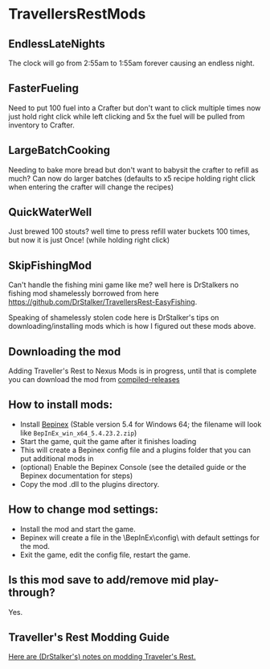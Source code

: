 # TravellersRestMods

## EndlessLateNights

The clock will go from 2:55am to 1:55am forever causing an endless night.

## FasterFueling

Need to put 100 fuel into a Crafter but don't want to click multiple times now just hold right click while left clicking and 5x the fuel will be pulled from inventory to Crafter.

## LargeBatchCooking

Needing to bake more bread but don't want to babysit the crafter to refill as much? Can now do larger batches (defaults to x5 recipe holding right click when entering the crafter will change the recipes)

## QuickWaterWell

Just brewed 100 stouts? well time to press refill water buckets 100 times, but now it is just Once! (while holding right click)

## SkipFishingMod

Can't handle the fishing mini game like me? well here is DrStalkers no fishing mod shamelessly borrowed from here https://github.com/DrStalker/TravellersRest-EasyFishing.




Speaking of shamelessly stolen code here is DrStalker's tips on downloading/installing mods which is how I figured out these mods above.

## Downloading the mod

Adding Traveller's Rest to Nexus Mods is in progress, until that is complete you can download the mod from [compiled-releases](https://github.com/DrStalker/TravellersRest-BetterClock/tree/main/compiled-releases)

## How to install mods:

* Install [Bepinex](https://github.com/BepInEx/BepInEx/releases/tag/v5.4.23.2)﻿ (Stable version 5.4 for Windows 64; the filename will look like `BepInEx_win_x64_5.4.23.2.zip`)
* Start the game, quit the game after it finishes loading
* This will create a Bepinex config file and a plugins folder that you can put additional mods in
* (optional) Enable the Bepinex Console (see the detailed guide or the Bepinex documentation for steps)
* Copy the mod .dll to the plugins directory.


## How to change mod settings:

* Install the mod and start the game.
* Bepinex will create a file in the \BepInEx\config\ with default settings for the mod.
* Exit the game, edit the config file, restart the game.


## Is this mod save to add/remove mid play-through?

Yes.

## Traveller's Rest Modding Guide

﻿[Here are (DrStalker's) notes on modding Traveler's Rest.](https://docs.google.com/document/d/e/2PACX-1vSciLNh4KgUxE4L2h_K0KAxi2hE6Z1rhroX0DJVhZIqNEgz2RvYESqffRl8GFONKKF1MjYIIGI5OKHE/pub)  